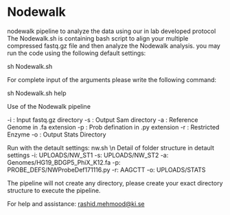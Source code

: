 # Nodewalk
nodewalk pipeline to analyze the data using our in lab developed protocol
The Nodewalk.sh is containing bash script to align your multiple compressed fastq.gz file and then analyze the Nodewalk analysis. 
you may run the code using the following default settings:

  sh Nodewalk.sh

For complete input of the arguments please write the following command:

  sh Nodewalk.sh help
  
   Use of the Nodewalk pipeline

-i : Input fastq.gz directory
-s : Output Sam directory
-a : Reference Genome in .fa extension
-p : Prob defination in .py extension
-r : Restricted Enzyme
-o : Output Stats Directory


Run with the detault settings: nw.sh
\n
Detail of folder structure in detault settings
-i: UPLOADS/NW_ST1
-s: UPLOADS/NW_ST2
-a: Genomes/HG19_BDGP5_PhiX_K12.fa
-p: PROBE_DEFS/NWProbeDef171116.py
-r: AAGCTT
-o: UPLOADS/STATS

  The pipeline will not create any directory, please create your exact directory structure to execute the pipeline.
  
  For help and assistance:
  rashid.mehmood@ki.se
  
